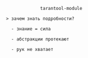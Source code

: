 
                         tarantool-module

            > зачем знать подробности?

              - знание = сила

              - абстракции протекают

              - рук не хватает

